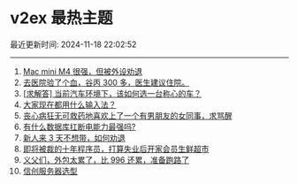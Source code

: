 # v2ex 最热主题

最近更新时间: 2024-11-18 22:02:52

--- 
1. [Mac mini M4 很强，但被外设劝退](https://www.v2ex.com/t/1090347) 
2. [去医院验了个血，谷丙 300 多，医生建议住院。](https://www.v2ex.com/t/1090366) 
3. [[求解答] 当前汽车环境下，该如何选一台称心的车？](https://www.v2ex.com/t/1090377) 
4. [大家现在都用什么输入法？](https://www.v2ex.com/t/1090383) 
5. [丧心病狂无可救药地喜欢上了一个有男朋友的女同事，求骂醒](https://www.v2ex.com/t/1090384) 
6. [有什么数据库扛断电能力最强吗?](https://www.v2ex.com/t/1090399) 
7. [新人来 3 天不想带，如何劝退](https://www.v2ex.com/t/1090397) 
8. [即将被裁的十年程序员，打算失业后开家会员生鲜超市](https://www.v2ex.com/t/1090430) 
9. [义父们，外包太累了，比 996 还累，准备跑路了](https://www.v2ex.com/t/1090346) 
10. [信创服务器选型](https://www.v2ex.com/t/1090454) 
